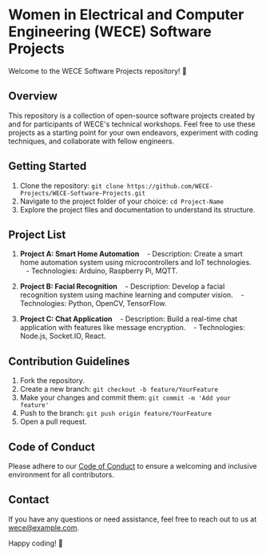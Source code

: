 # Women in Electrical and Computer Engineering (WECE) Software Projects

Welcome to the WECE Software Projects repository! 🚀

## Overview

This repository is a collection of open-source software projects created by and for participants of WECE's technical workshops. Feel free to use these projects as a starting point for your own endeavors, experiment with coding techniques, and collaborate with fellow engineers.

## Getting Started

1. Clone the repository: `git clone https://github.com/WECE-Projects/WECE-Software-Projects.git`
2. Navigate to the project folder of your choice: `cd Project-Name`
3. Explore the project files and documentation to understand its structure.

## Project List

1. **Project A: Smart Home Automation**
   - Description: Create a smart home automation system using microcontrollers and IoT technologies.
   - Technologies: Arduino, Raspberry Pi, MQTT.

2. **Project B: Facial Recognition**
   - Description: Develop a facial recognition system using machine learning and computer vision.
   - Technologies: Python, OpenCV, TensorFlow.

3. **Project C: Chat Application**
   - Description: Build a real-time chat application with features like message encryption.
   - Technologies: Node.js, Socket.IO, React.

## Contribution Guidelines

1. Fork the repository.
2. Create a new branch: `git checkout -b feature/YourFeature`
3. Make your changes and commit them: `git commit -m 'Add your feature'`
4. Push to the branch: `git push origin feature/YourFeature`
5. Open a pull request.

## Code of Conduct

Please adhere to our [Code of Conduct](CODE_OF_CONDUCT.md) to ensure a welcoming and inclusive environment for all contributors.

## Contact

If you have any questions or need assistance, feel free to reach out to us at [wece@example.com](mailto:wece@example.com).

Happy coding! 🎉
